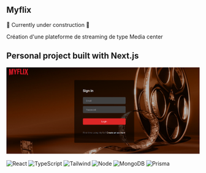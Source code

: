 ## Myflix
🚧 Currently under construction 🚧

Création d'une plateforme de streaming de type Media center

## Personal project built with Next.js

![image](https://github.com/Aby-Camille/Myflix/blob/4d92e23b6b0b16f5e5aa48835f660838098cc5e5/public/images/myflix_cover.png)

![React](https://img.shields.io/badge/react-%2320232a.svg?logo=react&logoColor=%2361DAFB&style=for-the-badge)
![TypeScript](https://img.shields.io/badge/TypeScript-007ACC?style=for-the-badge&logo=typescript&logoColor=white)
![Tailwind](https://img.shields.io/badge/Tailwind_CSS-38B2AC?style=for-the-badge&logo=tailwind-css&logoColor=white)
![Node](https://img.shields.io/badge/Node.js-43853D?style=for-the-badge&logo=node.js&logoColor=white)
![MongoDB](https://img.shields.io/badge/MongoDB-4EA94B?style=for-the-badge&logo=mongodb&logoColor=white)
![Prisma](https://img.shields.io/badge/Prisma-3982CE?style=for-the-badge&logo=Prisma&logoColor=white)

